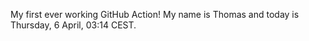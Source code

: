 My first ever working GitHub Action!
My name is Thomas and today is Thursday, 6 April, 03:14 CEST. 
